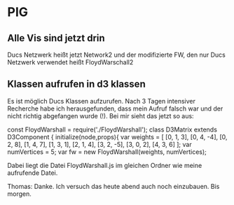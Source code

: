 # PIG

## Alle Vis sind jetzt drin
Ducs Netzwerk heißt jetzt Network2 und der modifizierte FW, den nur Ducs Netzwerk verwendet heißt FloydWarschall2

## Klassen aufrufen in d3 klassen
Es ist möglich Ducs Klassen aufzurufen. Nach 3 Tagen intensiver Recherche habe ich 
herausgefunden, dass mein Aufruf falsch war und der nicht richtig abgefangen wurde (!). 
Bei mir sieht das jetzt so aus:

const FloydWarshall = require('./FloydWarshall');
class D3Matrix extends D3Component {
	initialize(node,props){
			var weights = [
				[0, 1, 3],
				[0, 4, -4],
				[0, 2, 8],
				[1, 4, 7],
				[1, 3, 1],
				[2, 1, 4],
				[3, 2, -5],
				[3, 0, 2],
				[4, 3, 6]
			];
			var numVertices = 5;
			var fw = new FloydWarshall(weights, numVertices);

Dabei liegt die Datei FloydWarshall.js im gleichen Ordner wie meine aufrufende Datei. 


Thomas:
Danke. Ich versuch das heute abend auch noch einzubauen. Bis morgen.
